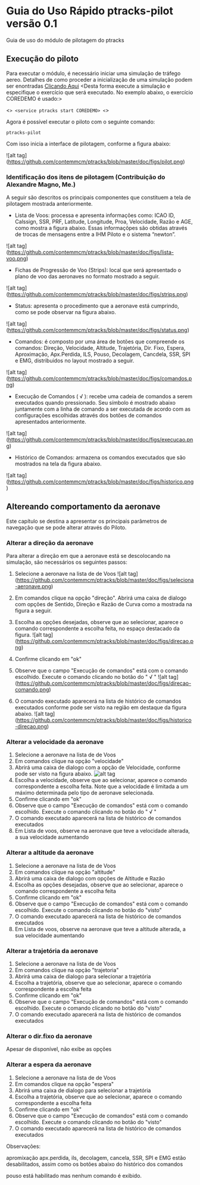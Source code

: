 # Guia do Uso Rápido ptracks-pilot versão 0.1
Guia de uso do módulo de pilotagem do ptracks 


## Execução do piloto

Para executar o módulo, é necessário iniciar uma simulação de tráfego aereo. Detalhes de como proceder a inicialização de uma simulação podem ser enontradas [Clicando Aqui]( ptracks/README.md )
<Desta forma execute a simulação e especifique o exercício que será executado. No exemplo abaixo, o exercício COREDEMO é usado:>

<```>
<service ptracks start COREDEMO>
<```>

Agora é possível executar o piloto com o seguinte comando:

```
ptracks-pilot
```

Com isso inicia a interface de pilotagem, conforme a figura abaixo:

![alt tag] (https://github.com/contemmcm/ptracks/blob/master/doc/figs/pilot.png)


### Identificação dos itens de pilotagem (Contribuição do Alexandre Magno, Me.)

A seguir são descritos os principais componentes que constituem a tela de pilotagem mostrada anteriormente.

- Lista de Voos: processa e apresenta informações como: ICAO ID, Calssign, SSR, PRF, Latitude, Longitude, Proa, Velocidade, Razão e AGE, como mostra a figura abaixo. Essas informaçõpes são obtidas através de trocas de mensagens entre a IHM Piloto e o sistema “newton”.

![alt tag] (https://github.com/contemmcm/ptracks/blob/master/doc/figs/lista-voo.png)


- Fichas de Progressão de Voo (Strips): local que será apresentado o plano de voo das aeronaves no formato mostrado a seguir.

![alt tag] (https://github.com/contemmcm/ptracks/blob/master/doc/figs/strips.png)


- Status: apresenta o procedimento que a aeronave está cumprindo, como se pode observar na figura abaixo.

![alt tag] (https://github.com/contemmcm/ptracks/blob/master/doc/figs/status.png)
 

- Comandos: é composto por uma área de botões que compreende os comandos: Direção, Velocidade, Altitude, Trajetória, Dir. Fixo, Espera, Aproximação, Apx.Perdida, ILS, Pouso, Decolagem, Cancdela, SSR, SPI e EMG, distribuidos no layout mostrado a seguir.

![alt tag] (https://github.com/contemmcm/ptracks/blob/master/doc/figs/comandos.png)


- Execução de Comandos ( √ ): recebe uma cadeia de comandos a serem executados quando pressionado. Seu símbolo é mostrado abaixo juntamente com a linha de comando a ser executada de acordo com as configurações escolhidas através dos botões de comandos apresentados anteriormente.

![alt tag] (https://github.com/contemmcm/ptracks/blob/master/doc/figs/execucao.png)


- Histórico de Comandos: armazena os comandos executados que são mostrados na tela da figura abaixo.

![alt tag] (https://github.com/contemmcm/ptracks/blob/master/doc/figs/historico.png)


## Altereando comportamento da aeronave
Este capítulo se destina a apresentar os principais parâmetros de navegação que se pode alterar através do Piloto.

### Alterar a direção da aeronave
Para alterar a direção em que a aeronave está se descolocando na simulação, são necessários os seguintes passos:

1. Selecione a aeronave na lista de de Voos
![alt tag] (https://github.com/contemmcm/ptracks/blob/master/doc/figs/seleciona-aeronave.png)

2. Em comandos clique na opção "direção". Abrirá uma caixa de dialogo com opções de Sentido, Direção e Razão de Curva como a mostrada na figura a seguir.

3. Escolha as opções desejadas, observe que ao selecionar, aparece o comando correspondente a escolha feita, no espaço destacado da figura. 
![alt tag] (https://github.com/contemmcm/ptracks/blob/master/doc/figs/direcao.png)

4. Confirme clicando em "ok"

5. Observe que o campo "Execução de comandos" está com o comando escolhido. Execute o comando clicando no botão do " √ "
![alt tag] (https://github.com/contemmcm/ptracks/blob/master/doc/figs/direcao-comando.png)

6. O comando executado aparecerá na lista de histórico de comandos executados conforme pode ser visto na região em destaque da figura abaixo.
![alt tag] (https://github.com/contemmcm/ptracks/blob/master/doc/figs/historico-direcao.png)

### Alterar a velocidade da aeronave

1. Selecione a aeronave na lista de de Voos
2. Em comandos clique na opção "velocidade"
3. Abrirá uma caixa de dialogo com a opção de Velocidade, conforme pode ser visto na figura abaixo.
![alt tag](https://github.com/contemmcm/ptracks/blob/master/doc/figs/velocidade.png)
4. Escolha a velocidade, observe que ao selecionar, aparece o comando correspondente a escolha feita. Note que a velocidade é limitada a um máximo determinada pelo tipo de aeronave selecionada.
5. Confirme clicando em "ok"
6. Observe que o campo "Execução de comandos" está com o comando escolhido. Execute o comando clicando no botão do " √ "
7. O comando executado aparecerá na lista de histórico de comandos executados
8. Em Lista de voos, observe na aeronave que teve a velocidade alterada, a sua velocidade aumentando

### Alterar a altitude da aeronave

1. Selecione a aeronave na lista de de Voos
2. Em comandos clique na opção "altitude"
3. Abrirá uma caixa de dialogo com opções de Altitude e Razão
4. Escolha  as opções desejadas, observe que ao selecionar, aparece o comando correspondente a escolha feita
5. Confirme clicando em "ok"
6. Observe que o campo "Execução de comandos" está com o comando escolhido. Execute o comando clicando no botão do "visto"
7. O comando executado aparecerá na lista de histórico de comandos executados
8. Em Lista de voos, observe na aeronave que teve a altitude alterada, a sua velocidade aumentando

### Alterar a trajetória da aeronave

1. Selecione a aeronave na lista de de Voos
2. Em comandos clique na opção "trajetoria"
3. Abrirá uma caixa de dialogo para selecionar a trajetória
4. Escolha  a trajetória, observe que ao selecionar, aparece o comando correspondente a escolha feita
5. Confirme clicando em "ok"
6. Observe que o campo "Execução de comandos" está com o comando escolhido. Execute o comando clicando no botão do "visto"
7. O comando executado aparecerá na lista de histórico de comandos executados


### Alterar o dir.fixo da aeronave

Apesar de disponível, não exibe as opções

### Alterar a espera da aeronave

1. Selecione a aeronave na lista de de Voos
2. Em comandos clique na opção "espera"
3. Abrirá uma caixa de dialogo para selecionar a trajetória
4. Escolha  a trajetória, observe que ao selecionar, aparece o comando correspondente a escolha feita
5. Confirme clicando em "ok"
6. Observe que o campo "Execução de comandos" está com o comando escolhido. Execute o comando clicando no botão do "visto"
7. O comando executado aparecerá na lista de histórico de comandos executados


Observações:

apromixação apx.perdida, ils, decolagem, cancela, SSR, SPI e EMG estão desabilitados, assim como os botões abaixo do histórico dos comandos

pouso está habilitado mas nenhum comando é exibido.


